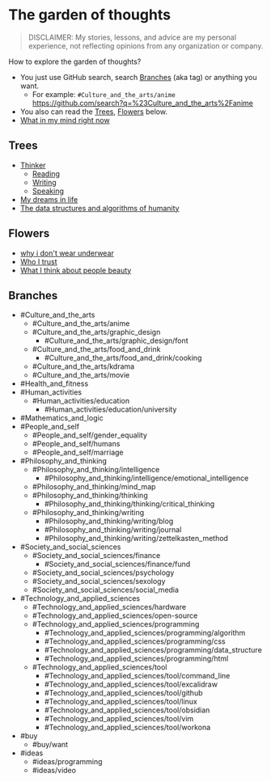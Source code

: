 # The garden of thoughts

> DISCLAIMER: My stories, lessons, and advice are my personal experience, not reflecting opinions from any organization or company.

How to explore the garden of thoughts?

-   You just use GitHub search, search [Branches](#branches) (aka tag) or anything you want.
    -   For example: `#Culture_and_the_arts/anime` <https://github.com/search?q=%23Culture_and_the_arts%2Fanime>
-   You also can read the [Trees](#trees), [Flowers](#flowers) below.
-   [What in my mind right now](What%20in%20my%20mind%20right%20now.md)

## Trees

-   [Thinker](Thinker.md)
    -   [Reading](Reading.md)
    -   [Writing](Writing.md)
    -   [Speaking](Speaking.md)
-   [My dreams in life](My%20dreams%20in%20life.md)
-   [The data structures and algorithms of humanity](The%20data%20structures%20and%20algorithms%20of%20humanity.md)

## Flowers

-   [why i don't wear underwear](why%20i%20don't%20wear%20underwear.md)
-   [Who I trust](Who%20I%20trust.md)
-   [What I think about people beauty](What%20I%20think%20about%20people%20beauty.md)

## Branches

-   #Culture_and_the_arts
    -   #Culture_and_the_arts/anime
    -   #Culture_and_the_arts/graphic_design
        -   #Culture_and_the_arts/graphic_design/font
    -   #Culture_and_the_arts/food_and_drink
        -   #Culture_and_the_arts/food_and_drink/cooking
    -   #Culture_and_the_arts/kdrama
    -   #Culture_and_the_arts/movie
-   #Health_and_fitness
-   #Human_activities
    -   #Human_activities/education
        -   #Human_activities/education/university
-   #Mathematics_and_logic
-   #People_and_self
    -   #People_and_self/gender_equality
    -   #People_and_self/humans
    -   #People_and_self/marriage
-   #Philosophy_and_thinking
    -   #Philosophy_and_thinking/intelligence
        -   #Philosophy_and_thinking/intelligence/emotional_intelligence
    -   #Philosophy_and_thinking/mind_map
    -   #Philosophy_and_thinking/thinking
        -   #Philosophy_and_thinking/thinking/critical_thinking
    -   #Philosophy_and_thinking/writing
        -   #Philosophy_and_thinking/writing/blog
        -   #Philosophy_and_thinking/writing/journal
        -   #Philosophy_and_thinking/writing/zettelkasten_method
-   #Society_and_social_sciences
    -   #Society_and_social_sciences/finance
        -   #Society_and_social_sciences/finance/fund
    -   #Society_and_social_sciences/psychology
    -   #Society_and_social_sciences/sexology
    -   #Society_and_social_sciences/social_media
-   #Technology_and_applied_sciences
    -   #Technology_and_applied_sciences/hardware
    -   #Technology_and_applied_sciences/open-source
    -   #Technology_and_applied_sciences/programming
        -   #Technology_and_applied_sciences/programming/algorithm
        -   #Technology_and_applied_sciences/programming/css
        -   #Technology_and_applied_sciences/programming/data_structure
        -   #Technology_and_applied_sciences/programming/html
    -   #Technology_and_applied_sciences/tool
        -   #Technology_and_applied_sciences/tool/command_line
        -   #Technology_and_applied_sciences/tool/excalidraw
        -   #Technology_and_applied_sciences/tool/github
        -   #Technology_and_applied_sciences/tool/linux
        -   #Technology_and_applied_sciences/tool/obsidian
        -   #Technology_and_applied_sciences/tool/vim
        -   #Technology_and_applied_sciences/tool/workona
-   #buy
    -   #buy/want
-   #ideas
    -   #ideas/programming
    -   #ideas/video
